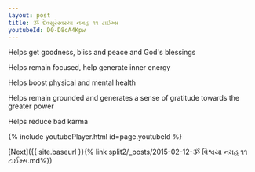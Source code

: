 ```yaml
---
layout: post
title: ૐ દેવસુરેસ્વરયા નમહ ૧૧ ટાઈમ્સ
youtubeId: D0-D8cA4Kpw
---
```

 
 
Helps get goodness, bliss and peace and God's blessings
 
Helps remain focused, help generate inner energy 
 
Helps boost physical and mental health 
 
Helps remain grounded and generates a sense of gratitude towards the greater power 
 
Helps reduce bad karma
 
 
 
 


{% include youtubePlayer.html id=page.youtubeId %}
 
[Next]({{ site.baseurl }}{% link  split2/_posts/2015-02-12-ૐ વિશ્વયા નમહ ૧૧ ટાઈમ્સ.md%})
 
